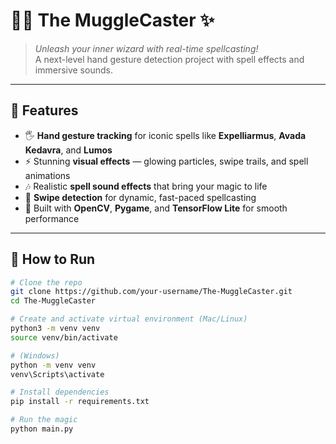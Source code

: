 # 🧙‍♂️ The MuggleCaster ✨

> *Unleash your inner wizard with real-time spellcasting!*  
> A next-level hand gesture detection project with spell effects and immersive sounds.

---

## 🔮 Features

- 🖐️ **Hand gesture tracking** for iconic spells like **Expelliarmus**, **Avada Kedavra**, and **Lumos**  
- ⚡ Stunning **visual effects** — glowing particles, swipe trails, and spell animations  
- 🎶 Realistic **spell sound effects** that bring your magic to life  
- 🚀 **Swipe detection** for dynamic, fast-paced spellcasting  
- 🎥 Built with **OpenCV**, **Pygame**, and **TensorFlow Lite** for smooth performance

---

## 🚀 How to Run

```bash
# Clone the repo
git clone https://github.com/your-username/The-MuggleCaster.git
cd The-MuggleCaster

# Create and activate virtual environment (Mac/Linux)
python3 -m venv venv
source venv/bin/activate

# (Windows)
python -m venv venv
venv\Scripts\activate

# Install dependencies
pip install -r requirements.txt

# Run the magic
python main.py
